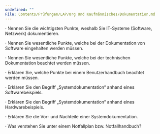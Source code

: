 ```yaml
---
undefined: ""
File: Contents/Prüfungen/LAP/Org Und Kaufmännisches/Dokumentation.md
---
```


· Nennen Sie die wichtigsten Punkte, weshalb Sie IT-Systeme (Software, Netzwerk) dokumentieren.

· Nennen Sie wesentliche Punkte, welche bei der Dokumentation von Software eingehalten werden müssen.

· Nennen Sie wesentliche Punkte, welche bei der technischen Dokumentation beachtet werden müssen.

· Erklären Sie, welche Punkte bei einem Benutzerhandbuch beachtet werden müssen.

· Erklären Sie den Begriff „Systemdokumentation“ anhand eines Softwarebeispiels.

· Erklären Sie den Begriff „Systemdokumentation“ anhand eines Hardwarebeispiels.

· Erklären Sie die Vor- und Nachteile einer Systemdokumentation.

· Was verstehen Sie unter einem Notfallplan bzw. Notfallhandbuch?
